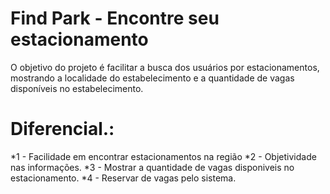# Find Park - Encontre seu estacionamento

O objetivo do projeto é facilitar a busca dos usuários por estacionamentos, mostrando a localidade do estabelecimento e a quantidade de vagas disponíveis no estabelecimento.

# Diferencial.:

*1 - Facilidade em encontrar estacionamentos na região
*2 - Objetividade nas informações.
*3 - Mostrar a quantidade de vagas disponiveis no estacionamento.
*4 - Reservar de vagas pelo sistema.